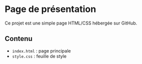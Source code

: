 
# Page de présentation

Ce projet est une simple page HTML/CSS hébergée sur GitHub.

## Contenu

- `index.html` : page principale
- `style.css` : feuille de style
